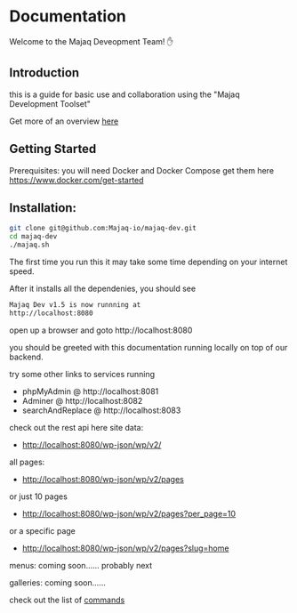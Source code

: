 # Documentation

Welcome to the Majaq Deveopment Team! ✋

## Introduction
this is a guide for basic use and collaboration using the "Majaq Development Toolset"

Get more of an overview [here](/about.html)


## Getting Started
Prerequisites:
you will need Docker and Docker Compose
get them here https://www.docker.com/get-started

## Installation:
``` bash
git clone git@github.com:Majaq-io/majaq-dev.git
cd majaq-dev
./majaq.sh
```

The first time you run this it may take some time depending on your internet speed.

After it installs all the dependenies, you should see
``` bash
Majaq Dev v1.5 is now runnning at
http://localhost:8080
```

open up a browser and goto
http://localhost:8080

you should be greeted with this documentation running locally on top of our backend.

try some other links to services running

+ phpMyAdmin @        http://localhost:8081
+ Adminer @           http://localhost:8082
+ searchAndReplace @  http://localhost:8083


check out the rest api here
site data:
+ [http://localhost:8080/wp-json/wp/v2/](http://localhost:8080/wp-json/wp/v2/)

all pages:
+ [http://localhost:8080/wp-json/wp/v2/pages](http://localhost:8080/wp-json/wp/v2/pages)

or just 10 pages
+ [http://localhost:8080/wp-json/wp/v2/pages?per_page=10](http://localhost:8080/wp-json/wp/v2/pages?per_page=10)

or a specific page
+ [http://localhost:8080/wp-json/wp/v2/pages?slug=home](http://localhost:8080/wp-json/wp/v2/pages?slug=home)

menus:
coming soon...... probably next

galleries:
coming soon......






check out the list of [commands](/commands.html)